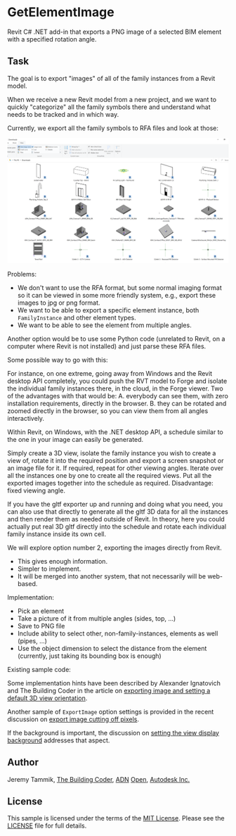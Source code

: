 # GetElementImage

Revit C# .NET add-in that exports a PNG image of a selected BIM element with a specified rotation angle.

## Task

The goal is to export "images" of all of the family instances from a Revit model.

When we receive a new Revit model from a new project, and we want to quickly "categorize" all the family symbols there and understand what needs to be tracked and in which way.

Currently, we export all the family symbols to RFA files and look at those:

![RFA thumbnails in Windows Explorer](img/windows_explorer_with_rfa_thumbnails.png "RFA thumbnails in Windows Explorer")

Problems:

- We don't want to use the RFA format, but some normal imaging format so it can be viewed in some more friendly system, e.g., export these images to jpg or png format.
- We want to be able to export a specific element instance, both `FamilyInstance` and other element types.
- We want to be able to see the element from multiple angles.  

Another option would be to use some Python code (unrelated to Revit, on a computer where Revit is not installed) and just parse these RFA files.

Some possible way to go with this:

For instance, on one extreme, going away from Windows and the Revit desktop API completely, you could push the RVT model to Forge and isolate the individual family instances there, in the cloud, in the Forge viewer. Two of the advantages with that would be: A. everybody can see them, with zero installation requirements, directly in the browser. B. they can be rotated and zoomed directly in the browser, so you can view them from all angles interactively.

Within Revit, on Windows, with the .NET desktop API, a schedule similar to the one in your image can easily be generated.

Simply create a 3D view, isolate the family instance you wish to create a view of, rotate it into the required position and export a screen snapshot or an image file for it. If required, repeat for other viewing angles. Iterate over all the instances one by one to create all the required views. Put all the exported images together into the schedule as required. Disadvantage: fixed viewing angle.

If you have the gltf exporter up and running and doing what you need, you can also use that directly to generate all the gltf 3D data for all the instances and then render them as needed outside of Revit. In theory, here you could actually put real 3D gltf directly into the schedule and rotate each individual family instance inside its own cell.

We will explore option number 2, exporting the images directly from Revit. 

- This gives enough information.
- Simpler to implement.
- It will be merged into another system, that not necessarily will be web-based.

Implementation:

- Pick an element
- Take a picture of it from multiple angles (sides, top, ...)
- Save to PNG file
- Include ability to select other, non-family-instances, elements as well (pipes, ...)
- Use the object dimension to select the distance from the element (currently, just taking its bounding box is enough)

Existing sample code:

Some implementation hints have been described by Alexander Ignatovich and The Building Coder in the article 
on [exporting image and setting a default 3D view orientation](https://thebuildingcoder.typepad.com/blog/2013/08/setting-a-default-3d-view-orientation.html).

Another sample of `ExportImage` option settings is provided in the recent discussion on [export image cutting off pixels](https://thebuildingcoder.typepad.com/blog/2020/06/creating-material-texture-and-retaining-pixels.html#3).

If the background is important, the discussion on [setting the view display background](https://thebuildingcoder.typepad.com/blog/2013/12/setting-the-view-display-background.html) addresses that aspect.

## <a name="author"></a>Author

Jeremy Tammik, [The Building Coder](http://thebuildingcoder.typepad.com), [ADN](http://www.autodesk.com/adn) [Open](http://www.autodesk.com/adnopen), [Autodesk Inc.](http://www.autodesk.com)

## <a name="license"></a>License

This sample is licensed under the terms of the [MIT License](http://opensource.org/licenses/MIT).
Please see the [LICENSE](LICENSE) file for full details.

